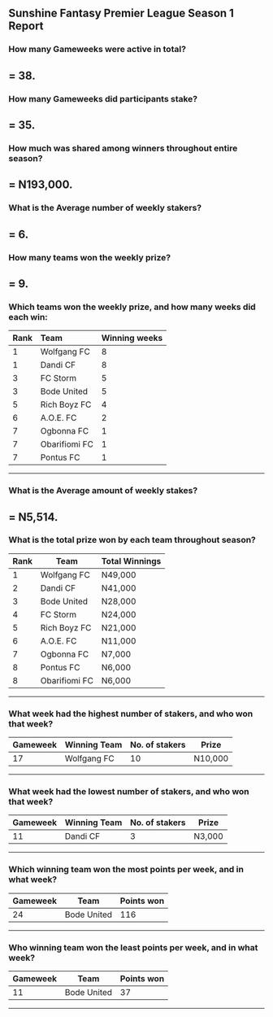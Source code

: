 ## Sunshine Fantasy Premier League Season 1 Report
### How many Gameweeks were active in total?  
   **= 38.**
---
### How many Gameweeks did participants stake?  
   **= 35.**
---
### How much was shared among winners throughout entire season?  
   **= N193,000.**
---
### What is the Average number of weekly stakers?
   **= 6.**
---
### How many teams won the weekly prize?
  **= 9.**
---
### Which teams won the weekly prize, and how many weeks did each win:

| Rank | Team          | Winning weeks |
|:------|:---------------|:---------------|
| 1    | Wolfgang FC   | 8             |
| 1    | Dandi CF      | 8             |
| 3    | FC Storm      | 5             |
| 3    | Bode United   | 5             |
| 5    | Rich Boyz FC  | 4             |
| 6    | A.O.E. FC     | 2             |
| 7    | Ogbonna FC    | 1             |
| 7    | Obarifiomi FC | 1             |
| 7    | Pontus FC     | 1             |
---
### What is the Average amount of weekly stakes?
   **= N5,514.**
---
### What is the total prize won by each team throughout season?

| Rank | Team          | Total Winnings |
|------|---------------|----------------|
| 1    | Wolfgang FC   | N49,000        |
| 2    | Dandi CF      | N41,000        |
| 3    | Bode United   | N28,000        |
| 4    | FC Storm      | N24,000        |
| 5    | Rich Boyz FC  | N21,000        |
| 6    | A.O.E. FC     | N11,000        |
| 7    | Ogbonna FC    | N7,000         |
| 8    | Pontus FC     | N6,000         |
| 8    | Obarifiomi FC | N6,000         |
---
### What week had the highest number of stakers, and who won that week?

| Gameweek | Winning Team        | No. of stakers | Prize   |
|----------|---------------------|----------------|---------|
| 17       | Wolfgang FC         | 10             | N10,000 |
---
### What week had the lowest number of stakers, and who won that week?

| Gameweek | Winning Team        | No. of stakers | Prize   |
|----------|---------------------|----------------|---------|
| 11       | Dandi CF            | 3              | N3,000  |
--- 
### Which winning team won the most points per week, and in what week?

| Gameweek | Team        | Points won   |
|----------|-------------|--------------|
| 24       | Bode United | 116          |
--- 
### Who winning team won the least points per week, and in what week?

| Gameweek | Team        | Points won   |
|----------|-------------|--------------|
| 11       | Bode United | 37           |
---
